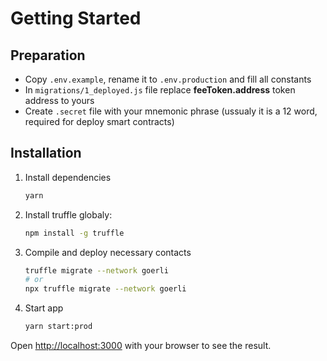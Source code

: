 # Getting Started

## Preparation

- Copy `.env.example`, rename it to `.env.production` and fill all constants
- In `migrations/1_deployed.js` file replace **feeToken.address** token address to yours
- Create `.secret` file with your mnemonic phrase (ussualy it is a 12 word, required for deploy smart contracts)

## Installation

1. Install dependencies

    ```bash
    yarn
    ```

2. Install truffle globaly:

    ```bash
    npm install -g truffle
    ```

3. Compile and deploy necessary contacts

    ```bash
    truffle migrate --network goerli
    # or
    npx truffle migrate --network goerli
    ```

4. Start app

    ```bash
    yarn start:prod
    ```

Open [http://localhost:3000](http://localhost:3000) with your browser to see the result.